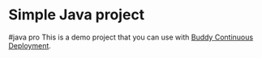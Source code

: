 # Simple Java project
#java pro
This is a demo project that you can use with [Buddy Continuous Deployment](https://buddy.works).
